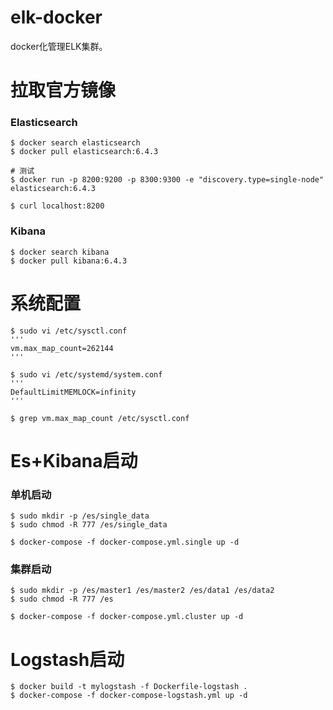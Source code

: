 # elk-docker
docker化管理ELK集群。

# 拉取官方镜像
### Elasticsearch
```
$ docker search elasticsearch
$ docker pull elasticsearch:6.4.3

# 测试
$ docker run -p 8200:9200 -p 8300:9300 -e "discovery.type=single-node" elasticsearch:6.4.3

$ curl localhost:8200
```

### Kibana
```
$ docker search kibana
$ docker pull kibana:6.4.3
```

# 系统配置
```
$ sudo vi /etc/sysctl.conf
'''
vm.max_map_count=262144
'''

$ sudo vi /etc/systemd/system.conf
'''
DefaultLimitMEMLOCK=infinity
'''

$ grep vm.max_map_count /etc/sysctl.conf
```

# Es+Kibana启动
### 单机启动
```
$ sudo mkdir -p /es/single_data
$ sudo chmod -R 777 /es/single_data

$ docker-compose -f docker-compose.yml.single up -d
```

### 集群启动
```
$ sudo mkdir -p /es/master1 /es/master2 /es/data1 /es/data2
$ sudo chmod -R 777 /es

$ docker-compose -f docker-compose.yml.cluster up -d
```

# Logstash启动
```
$ docker build -t mylogstash -f Dockerfile-logstash .
$ docker-compose -f docker-compose-logstash.yml up -d
```